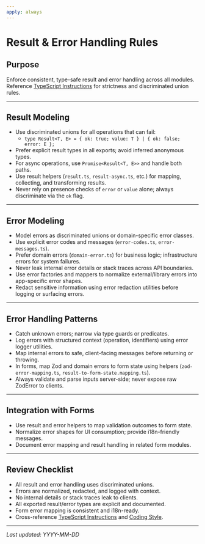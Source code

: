 ```yaml
---
apply: always
---
```


# Result & Error Handling Rules

## Purpose

Enforce consistent, type-safe result and error handling across all modules.  
Reference [TypeScript Instructions](./typescript.md) for strictness and discriminated union rules.

---

## Result Modeling

- Use discriminated unions for all operations that can fail:
    - `type Result<T, E> = { ok: true; value: T } | { ok: false; error: E };`
- Prefer explicit result types in all exports; avoid inferred anonymous types.
- For async operations, use `Promise<Result<T, E>>` and handle both paths.
- Use result helpers (`result.ts`, `result-async.ts`, etc.) for mapping, collecting, and transforming results.
- Never rely on presence checks of `error` or `value` alone; always discriminate via the `ok` flag.

---

## Error Modeling

- Model errors as discriminated unions or domain-specific error classes.
- Use explicit error codes and messages (`error-codes.ts`, `error-messages.ts`).
- Prefer domain errors (`domain-error.ts`) for business logic; infrastructure errors for system failures.
- Never leak internal error details or stack traces across API boundaries.
- Use error factories and mappers to normalize external/library errors into app-specific error shapes.
- Redact sensitive information using error redaction utilities before logging or surfacing errors.

---

## Error Handling Patterns

- Catch unknown errors; narrow via type guards or predicates.
- Log errors with structured context (operation, identifiers) using error logger utilities.
- Map internal errors to safe, client-facing messages before returning or throwing.
- In forms, map Zod and domain errors to form state using helpers (`zod-error-mapping.ts`,
  `result-to-form-state.mapping.ts`).
- Always validate and parse inputs server-side; never expose raw ZodError to clients.

---

## Integration with Forms

- Use result and error helpers to map validation outcomes to form state.
- Normalize error shapes for UI consumption; provide i18n-friendly messages.
- Document error mapping and result handling in related form modules.

---

## Review Checklist

- All result and error handling uses discriminated unions.
- Errors are normalized, redacted, and logged with context.
- No internal details or stack traces leak to clients.
- All exported result/error types are explicit and documented.
- Form error mapping is consistent and i18n-ready.
- Cross-reference [TypeScript Instructions](./typescript.md) and [Coding Style](./coding-style.md).

---

_Last updated: YYYY-MM-DD_
